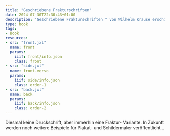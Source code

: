 ```yaml
---
title: "Geschriebene Frakturschriften"
date: 2024-07-30T22:30:43+01:00
description: 'Geschriebene Frakturschriften " von Wilhelm Krause erschien 1922 im Verlag Otto Maier, Ravensburg. <a class="worldcat" href="http://www.worldcat.org/oclc/72584478">&nbsp;</a>'
type: book
tags:
- Book
resources:
- src: "front.jxl"
  name: front
  params:
    iiif: front/info.json
    class: front
- src: "side.jxl"
  name: front-verso
  params:
    iiif: side/info.json
    class: order-1
- src: "back.jxl"
  name: back
  params:
    iiif: back/info.json
    class: order-2
---
```

Diesmal keine Druckschrift, aber immerhin eine Fraktur- Variante. In Zukunft werden noch weitere Beispiele für Plakat- und Schildermaler veröffentlicht...
